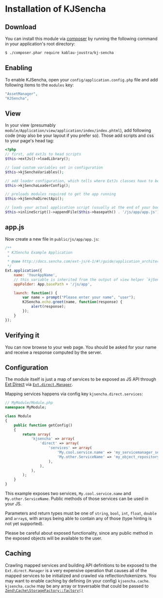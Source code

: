 # Installation of KJSencha

## Download
You can install this module via [composer](https://getcomposer.org/) by running the following
command in your application's root directory:

```sh
$ ./composer.phar require kablau-joustra/kj-sencha
```

## Enabling
To enable KJSencha, open your `config/application.config.php` file and add following items
to the `modules` key:

```php
"AssetManager",
"KJSencha",
```

## View

In your view (presumably `module/Application/view/application/index/index.phtml`), add
following code (may also be your layout if you prefer so). Those add scripts and css to your
page's head tag:

```php
<?php
// first, add extJs to head scripts
$this->extJs()->loadLibrary();

// load custom variables set in configuration
$this->kjSenchaVariables();

// add loader configuration, which tells where ExtJs classes have to be loaded from
$this->kjSenchaLoaderConfig();

// preloads modules required to get the app running
$this->kjSenchaDirectApi();

// loads your actual application script (usually at the end of your body tag)
$this->inlineScript()->appendFile($this->basepath() . '/js/app/app.js');
```

## app.js

Now create a new file in `public/js/app/app.js`:

```js
/**
 * KJSencha Example Application
 *
 * @see http://docs.sencha.com/ext-js/4-1/#!/guide/application_architecture
 */
Ext.application({
    name: 'YourAppName',
    // this variable is inherited from the output of view helper `kjSenchaVariables`
    appFolder: App.basePath + '/js/app',

    launch: function() {
        var name = prompt("Please enter your name", "user");
        KJSencha.echo.greet(name, function(response) {
            alert(response);
        });
    }
});
```

## Verifying it

You can now browse to your web page. You should be asked for your name and receive a
response computed by the server.

## Configuration

The module itself is just a map of services to be exposed as JS API through
[Ext Direct](http://www.sencha.com/products/extjs/extdirect) via
[`Ext.direct.Manager`](http://docs.sencha.com/ext-js/4-1/#!/api/Ext.direct.Manager).

Mapping services happens via config key `kjsencha.direct.services`:

```php
// MyModule/Module.php
namespace MyModule;

class Module
{
    public function getConfig()
    {
        return array(
            'kjsencha' => array(
                'direct' => array(
                    'services' => array(
                        'My.cool.service.name' => 'my_servicemanager_service_name',
                        'My.other.ServiceName' => 'my_object_repository',
                    ),
                ),
            ),
        );
    }
}
```

This example exposes two services, `My.cool.service.name` and `My.other.ServiceName`.
Public methods of those services can be used in your JS.

Parameters and return types must be one of `string`, `bool`, `int`, `float`, `double` and
`array`s, with arrays being able to contain any of those (type hinting is not yet supported).

Please be careful about exposed functionality, since any public method in the exposed
objects will be available to the user.

## Caching

Crawling mapped services and building API definitions to be exposed to the `
Ext.direct.Manager` is a very expensive operation that causes all of the mapped services
to be initialized and crawled via reflection/tokenizers. You may want to enable caching by
defining (in your config) `kjsencha.cache`. `kjsencha.cache` may be any array or traversable
that could be passed to
[`Zend\Cache\StorageFactory::factory()`](http://framework.zend.com/manual/2.0/en/modules/zend.cache.storage.adapter.html)